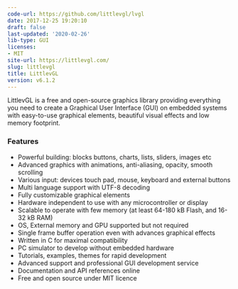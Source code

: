 ```yaml
---
code-url: https://github.com/littlevgl/lvgl
date: 2017-12-25 19:20:10
draft: false
last-updated: '2020-02-26'
lib-type: GUI
licenses:
- MIT
site-url: https://littlevgl.com/
slug: littlevgl
title: LittlevGL
version: v6.1.2
---
```

LittlevGL is a free and open-source graphics library providing everything you need to create a Graphical User Interface (GUI) on embedded systems with easy-to-use graphical elements, beautiful visual effects and low memory footprint.

<!--more-->

### Features
- Powerful building: blocks buttons, charts, lists, sliders, images etc
- Advanced graphics with animations, anti-aliasing, opacity, smooth scrolling
- Various input: devices touch pad, mouse, keyboard and external buttons
- Multi language support with UTF-8 decoding
- Fully customizable graphical elements
- Hardware independent to use with any microcontroller or display
- Scalable to operate with few memory (at least 64-180 kB Flash, and 16-32 kB RAM)
- OS, External memory and GPU supported but not required
- Single frame buffer operation even with advances graphical effects
- Written in C for maximal compatibility
- PC simulator to develop without embedded hardware
- Tutorials, examples, themes for rapid development
- Advanced support and professional GUI development service
- Documentation and API references online
- Free and open source under MIT licence
